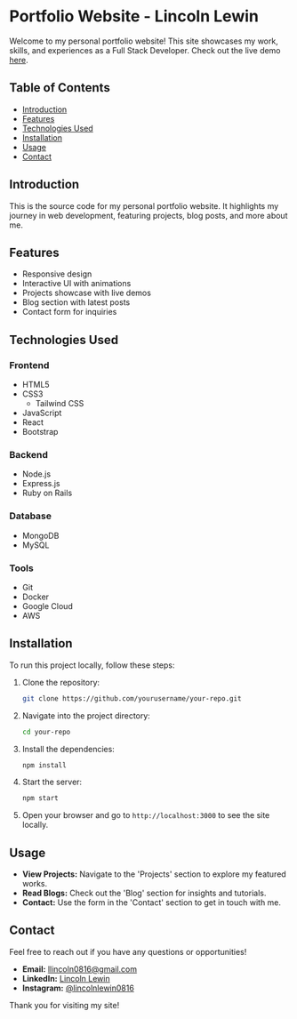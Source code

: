 # Portfolio Website - Lincoln Lewin

Welcome to my personal portfolio website! This site showcases my work, skills, and experiences as a Full Stack Developer. Check out the live demo [here](#).

## Table of Contents

- [Introduction](#introduction)
- [Features](#features)
- [Technologies Used](#technologies-used)
- [Installation](#installation)
- [Usage](#usage)
- [Contact](#contact)

## Introduction

This is the source code for my personal portfolio website. It highlights my journey in web development, featuring projects, blog posts, and more about me.

## Features

- Responsive design
- Interactive UI with animations
- Projects showcase with live demos
- Blog section with latest posts
- Contact form for inquiries

## Technologies Used

### Frontend

- HTML5
- CSS3
  - Tailwind CSS
- JavaScript
- React
- Bootstrap

### Backend

- Node.js
- Express.js
- Ruby on Rails

### Database

- MongoDB
- MySQL

### Tools

- Git
- Docker
- Google Cloud
- AWS

## Installation

To run this project locally, follow these steps:

1. Clone the repository:
    ```bash
    git clone https://github.com/yourusername/your-repo.git
    ```

2. Navigate into the project directory:
    ```bash
    cd your-repo
    ```

3. Install the dependencies:
    ```bash
    npm install
    ```

4. Start the server:
    ```bash
    npm start
    ```

5. Open your browser and go to `http://localhost:3000` to see the site locally.

## Usage

- **View Projects:** Navigate to the 'Projects' section to explore my featured works.
- **Read Blogs:** Check out the 'Blog' section for insights and tutorials.
- **Contact:** Use the form in the 'Contact' section to get in touch with me.

## Contact

Feel free to reach out if you have any questions or opportunities!

- **Email:** [llincoln0816@gmail.com](mailto:llincoln0816@gmail.com)
- **LinkedIn:** [Lincoln Lewin](https://www.linkedin.com/in/lincoln-lewin-705995386/)
- **Instagram:** [@lincolnlewin0816](https://www.instagram.com/lincolnlewin0816)

Thank you for visiting my site!
